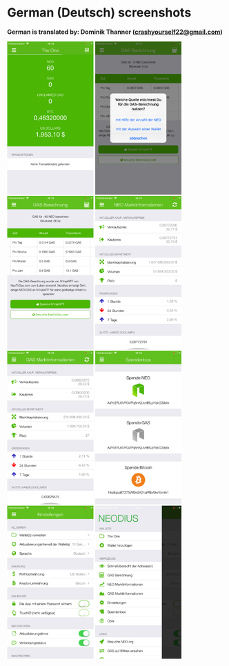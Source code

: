# German (Deutsch) screenshots

**German is translated by: Dominik Thanner (crashyourself22@gmail.com)**

<img src="screen-wallet.png" width="200" alt="Aktuelle Wallets"> <img src="screen-gas-calculation-input.png" width="200" alt="GAS Berechnung - Wähle eine Methode aus"> <img src="screen-gas-calculation.png" width="200" alt="GAS Berechnung"> <img src="screen-neo-market-info.png" width="200" alt="NEO Marktinformationen"> <img src="screen-gas-market-info.png" width="200" alt="GAS Marktinformationen"> <img src="screen-tip-jar.png" width="200" alt="Spendenbox"> <img src="screen-settings.png" width="200" alt="Einstellungen"> <img src="screen-menu.png" width="200" alt="Neodius">